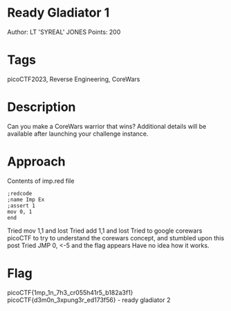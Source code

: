 # Ready Gladiator 1
Author: LT 'SYREAL' JONES
Points: 200

# Tags
picoCTF2023, Reverse Engineering, CoreWars

# Description
Can you make a CoreWars warrior that wins? Additional details will be available after launching your challenge instance.

# Approach
Contents of imp.red file
```
;redcode
;name Imp Ex
;assert 1
mov 0, 1
end
```
Tried mov 1,1 and lost
Tried add 1,1 and lost
Tried to google corewars picoCTF to try to understand the corewars concept, and stumbled upon this post
Tried JMP 0, <-5 and the flag appears
Have no idea how it works.
# Flag
picoCTF{1mp_1n_7h3_cr055h41r5_b182a3f1}<br>
picoCTF{d3m0n_3xpung3r_ed173f56} - ready gladiator 2